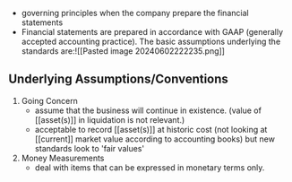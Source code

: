 - governing principles when the company prepare the financial statements
- Financial statements are prepared in accordance with GAAP (generally accepted accounting practice). The basic assumptions underlying the standards are:![[Pasted image 20240602222235.png]]
## Underlying Assumptions/Conventions
1. Going Concern
	- assume that the business will continue in existence. (value of [[asset(s)]] in liquidation is not relevant.)
	- acceptable to record [[asset(s)]] at historic cost (not looking at [[current]] market value according to accounting books) but new standards look to 'fair values'
2. Money Measurements
	- deal with items that can be expressed in monetary terms only.